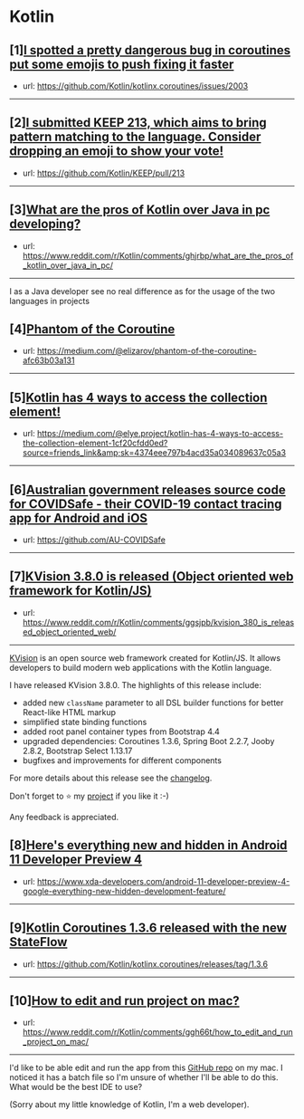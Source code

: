 # Kotlin
## [1][I spotted a pretty dangerous bug in coroutines put some emojis to push fixing it faster](https://www.reddit.com/r/Kotlin/comments/gh4rak/i_spotted_a_pretty_dangerous_bug_in_coroutines/)
- url: https://github.com/Kotlin/kotlinx.coroutines/issues/2003
---

## [2][I submitted KEEP 213, which aims to bring pattern matching to the language. Consider dropping an emoji to show your vote!](https://www.reddit.com/r/Kotlin/comments/ggxe2x/i_submitted_keep_213_which_aims_to_bring_pattern/)
- url: https://github.com/Kotlin/KEEP/pull/213
---

## [3][What are the pros of Kotlin over Java in pc developing?](https://www.reddit.com/r/Kotlin/comments/ghjrbp/what_are_the_pros_of_kotlin_over_java_in_pc/)
- url: https://www.reddit.com/r/Kotlin/comments/ghjrbp/what_are_the_pros_of_kotlin_over_java_in_pc/
---
I as a Java developer see no real difference as for the usage of the two languages in projects
## [4][Phantom of the Coroutine](https://www.reddit.com/r/Kotlin/comments/gh22ab/phantom_of_the_coroutine/)
- url: https://medium.com/@elizarov/phantom-of-the-coroutine-afc63b03a131
---

## [5][Kotlin has 4 ways to access the collection element!](https://www.reddit.com/r/Kotlin/comments/gh24c3/kotlin_has_4_ways_to_access_the_collection_element/)
- url: https://medium.com/@elye.project/kotlin-has-4-ways-to-access-the-collection-element-1cf20cfdd0ed?source=friends_link&amp;sk=4374eee797b4acd35a034089637c05a3
---

## [6][Australian government releases source code for COVIDSafe - their COVID-19 contact tracing app for Android and iOS](https://www.reddit.com/r/Kotlin/comments/gggejm/australian_government_releases_source_code_for/)
- url: https://github.com/AU-COVIDSafe
---

## [7][KVision 3.8.0 is released (Object oriented web framework for Kotlin/JS)](https://www.reddit.com/r/Kotlin/comments/ggsjpb/kvision_380_is_released_object_oriented_web/)
- url: https://www.reddit.com/r/Kotlin/comments/ggsjpb/kvision_380_is_released_object_oriented_web/
---
[KVision](https://github.com/rjaros/kvision) is an open source web framework created for Kotlin/JS. It allows developers to build modern web applications with the Kotlin language.

I have released KVision 3.8.0. The highlights of this release include:

* added new `className` parameter to all DSL builder functions for better React-like HTML markup
* simplified state binding functions
* added root panel container types from Bootstrap 4.4
* upgraded dependencies: Coroutines 1.3.6, Spring Boot 2.2.7, Jooby 2.8.2, Bootstrap Select 1.13.17
* bugfixes and improvements for different components

For more details about this release see the [changelog](https://github.com/rjaros/kvision/releases/tag/3.8.0).

Don't forget to ⭐️ my [project](https://github.com/rjaros/kvision) if you like it :-)

Any feedback is appreciated.
## [8][Here's everything new and hidden in Android 11 Developer Preview 4](https://www.reddit.com/r/Kotlin/comments/ggyzak/heres_everything_new_and_hidden_in_android_11/)
- url: https://www.xda-developers.com/android-11-developer-preview-4-google-everything-new-hidden-development-feature/
---

## [9][Kotlin Coroutines 1.3.6 released with the new StateFlow](https://www.reddit.com/r/Kotlin/comments/gg3kv3/kotlin_coroutines_136_released_with_the_new/)
- url: https://github.com/Kotlin/kotlinx.coroutines/releases/tag/1.3.6
---

## [10][How to edit and run project on mac?](https://www.reddit.com/r/Kotlin/comments/ggh66t/how_to_edit_and_run_project_on_mac/)
- url: https://www.reddit.com/r/Kotlin/comments/ggh66t/how_to_edit_and_run_project_on_mac/
---
I'd like to be able edit and run the app from this [GitHub repo](https://github.com/mustafaozhan/CosmeticScan) on my mac. I noticed it has a batch file so I'm unsure of whether I'll be able to do this. What would be the best IDE to use?

(Sorry about my little knowledge of Kotlin, I'm a web developer).
